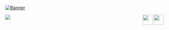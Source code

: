 [![Banner](https://github.com/lendradxx/lendradxx/blob/master/assets/banner-top.png)](https://github.com/lendradxx)

<a href="https://github.com/lendradxx"><img align="left" src="https://profile-counter.glitch.me/lendradxx/count.svg" /></a>
<a href="https://instagram.com/lendradxx"><img align="right" src="https://www.svgrepo.com/show/452229/instagram-1.svg" width="32px"></a>
<a href="https://twitter.com/lendradxx"><img align="right" src="https://www.svgrepo.com/show/452121/twitter-1.svg" width="32px"></a>

<!-- ---

<h3 align="center">Follow me on</h3>
<p align="center">
  
</p>

--- -->

<!-- <p align="center">
<img src="https://github-profile-trophy.vercel.app/?username=lendradxx&theme=discord&no-frame=true&margin-w=10&margin-h=10" align="center" />
</p>

--- -->

<!-- <p align="center">
  <a href="https://github.com/lendradxx">
    <img src="https://skillicons.dev/icons?i=flutter,tauri,gtk,qt,git,vscode,docker,androidstudio,idea,figma,linux,react,electron,tailwind,nodejs,html,css,js,ts,sass,rust,go,nim,py,v,cpp,c,cs,angular,svelte,lua,md,github,vala,vite,vue,zig,scala,ruby,kotlin,java,gitlab,scala,swift,perl,ocaml,bash,deno,dotnet,godot,ember,laravel,php,rocket,vercel,mysql,mongodb,redis,cloudflare,dart" />
  </a>
</p> -->

<!-- <p>
<img src="https://github.com/lendradxx/lendradxx/blob/assets/snake.svg?raw" align="center" />
</p> -->
